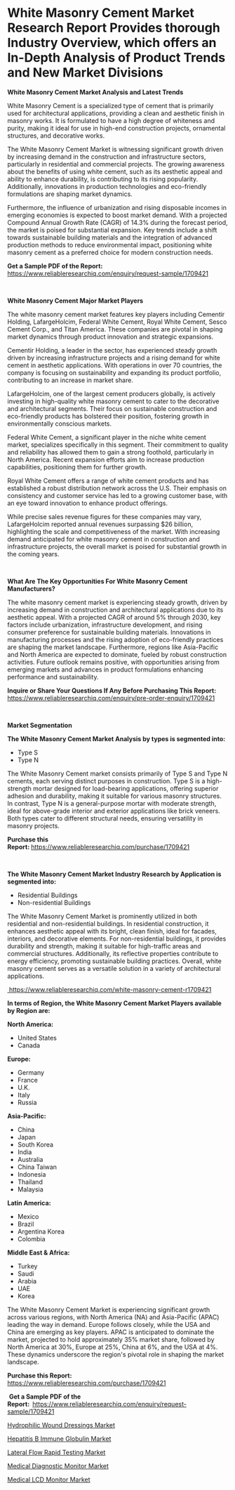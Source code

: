 <p><h1>White Masonry Cement Market Research Report Provides thorough Industry Overview, which offers an In-Depth Analysis of Product Trends and New Market Divisions</h1></p><p><strong>White Masonry Cement Market Analysis and Latest Trends</strong></p>
<p><p>White Masonry Cement is a specialized type of cement that is primarily used for architectural applications, providing a clean and aesthetic finish in masonry works. It is formulated to have a high degree of whiteness and purity, making it ideal for use in high-end construction projects, ornamental structures, and decorative works.</p><p>The White Masonry Cement Market is witnessing significant growth driven by increasing demand in the construction and infrastructure sectors, particularly in residential and commercial projects. The growing awareness about the benefits of using white cement, such as its aesthetic appeal and ability to enhance durability, is contributing to its rising popularity. Additionally, innovations in production technologies and eco-friendly formulations are shaping market dynamics.</p><p>Furthermore, the influence of urbanization and rising disposable incomes in emerging economies is expected to boost market demand. With a projected Compound Annual Growth Rate (CAGR) of 14.3% during the forecast period, the market is poised for substantial expansion. Key trends include a shift towards sustainable building materials and the integration of advanced production methods to reduce environmental impact, positioning white masonry cement as a preferred choice for modern construction needs.</p></p>
<p><strong>Get a Sample PDF of the Report:&nbsp;</strong> <a href="https://www.reliableresearchiq.com/enquiry/request-sample/1709421?utm_campaign=1722&utm_medium=2&utm_source=Github&utm_content=ia&utm_term=21102024&utm_id=white-masonry-cement">https://www.reliableresearchiq.com/enquiry/request-sample/1709421</a></p>
<p>&nbsp;</p>
<p><strong>White Masonry Cement Major Market Players</strong></p>
<p><p>The white masonry cement market features key players including Cementir Holding, LafargeHolcim, Federal White Cement, Royal White Cement, Sesco Cement Corp., and Titan America. These companies are pivotal in shaping market dynamics through product innovation and strategic expansions.</p><p>Cementir Holding, a leader in the sector, has experienced steady growth driven by increasing infrastructure projects and a rising demand for white cement in aesthetic applications. With operations in over 70 countries, the company is focusing on sustainability and expanding its product portfolio, contributing to an increase in market share.</p><p>LafargeHolcim, one of the largest cement producers globally, is actively investing in high-quality white masonry cement to cater to the decorative and architectural segments. Their focus on sustainable construction and eco-friendly products has bolstered their position, fostering growth in environmentally conscious markets.</p><p>Federal White Cement, a significant player in the niche white cement market, specializes specifically in this segment. Their commitment to quality and reliability has allowed them to gain a strong foothold, particularly in North America. Recent expansion efforts aim to increase production capabilities, positioning them for further growth.</p><p>Royal White Cement offers a range of white cement products and has established a robust distribution network across the U.S. Their emphasis on consistency and customer service has led to a growing customer base, with an eye toward innovation to enhance product offerings.</p><p>While precise sales revenue figures for these companies may vary, LafargeHolcim reported annual revenues surpassing $26 billion, highlighting the scale and competitiveness of the market. With increasing demand anticipated for white masonry cement in construction and infrastructure projects, the overall market is poised for substantial growth in the coming years.</p></p>
<p>&nbsp;</p>
<p><strong>What Are The Key Opportunities For White Masonry Cement Manufacturers?</strong></p>
<p><p>The white masonry cement market is experiencing steady growth, driven by increasing demand in construction and architectural applications due to its aesthetic appeal. With a projected CAGR of around 5% through 2030, key factors include urbanization, infrastructure development, and rising consumer preference for sustainable building materials. Innovations in manufacturing processes and the rising adoption of eco-friendly practices are shaping the market landscape. Furthermore, regions like Asia-Pacific and North America are expected to dominate, fueled by robust construction activities. Future outlook remains positive, with opportunities arising from emerging markets and advances in product formulations enhancing performance and sustainability.</p></p>
<p><strong>Inquire or Share Your Questions If Any Before Purchasing This Report:</strong> <a href="https://www.reliableresearchiq.com/enquiry/pre-order-enquiry/1709421?utm_campaign=1722&utm_medium=2&utm_source=Github&utm_content=ia&utm_term=21102024&utm_id=white-masonry-cement">https://www.reliableresearchiq.com/enquiry/pre-order-enquiry/1709421</a></p>
<p>&nbsp;</p>
<p><strong>Market Segmentation</strong></p>
<p><strong>The White Masonry Cement Market Analysis by types is segmented into:</strong></p>
<p><ul><li>Type S</li><li>Type N</li></ul></p>
<p><p>The White Masonry Cement market consists primarily of Type S and Type N cements, each serving distinct purposes in construction. Type S is a high-strength mortar designed for load-bearing applications, offering superior adhesion and durability, making it suitable for various masonry structures. In contrast, Type N is a general-purpose mortar with moderate strength, ideal for above-grade interior and exterior applications like brick veneers. Both types cater to different structural needs, ensuring versatility in masonry projects.</p></p>
<p><strong>Purchase this Report:&nbsp;</strong><a href="https://www.reliableresearchiq.com/purchase/1709421?utm_campaign=1722&utm_medium=2&utm_source=Github&utm_content=ia&utm_term=21102024&utm_id=white-masonry-cement">https://www.reliableresearchiq.com/purchase/1709421</a></p>
<p>&nbsp;</p>
<p><strong>The White Masonry Cement Market Industry Research by Application is segmented into:</strong></p>
<p><ul><li>Residential Buildings</li><li>Non-residential Buildings</li></ul></p>
<p><p>The White Masonry Cement Market is prominently utilized in both residential and non-residential buildings. In residential construction, it enhances aesthetic appeal with its bright, clean finish, ideal for facades, interiors, and decorative elements. For non-residential buildings, it provides durability and strength, making it suitable for high-traffic areas and commercial structures. Additionally, its reflective properties contribute to energy efficiency, promoting sustainable building practices. Overall, white masonry cement serves as a versatile solution in a variety of architectural applications.</p></p>
<p><a href="https://www.reliableresearchiq.com/white-masonry-cement-r1709421?utm_campaign=1722&utm_medium=2&utm_source=Github&utm_content=ia&utm_term=21102024&utm_id=white-masonry-cement">&nbsp;https://www.reliableresearchiq.com/white-masonry-cement-r1709421</a></p>
<p><strong>In terms of Region, the White Masonry Cement Market Players available by Region are:</strong></p>
<p>
    <p> <strong> North America: </strong>
        <ul>
            <li>United States</li>
            <li>Canada</li>
        </ul>
        </p> 
    <p> <strong> Europe: </strong>
        <ul>
            <li>Germany</li>
            <li>France</li>
            <li>U.K.</li>
            <li>Italy</li>
            <li>Russia</li>
        </ul>
        </p> 
    <p> <strong> Asia-Pacific: </strong>
        <ul>
            <li>China</li>
            <li>Japan</li>
            <li>South Korea</li>
            <li>India</li>
            <li>Australia</li>
            <li>China Taiwan</li>
            <li>Indonesia</li>
            <li>Thailand</li>
            <li>Malaysia</li>
        </ul>
        </p> 
    <p> <strong> Latin America: </strong>
        <ul>
            <li>Mexico</li>
            <li>Brazil</li>
            <li>Argentina Korea</li>
            <li>Colombia</li>
        </ul>
        </p> 
    <p> <strong> Middle East & Africa: </strong>
        <ul>
            <li>Turkey</li>
            <li>Saudi</li>
            <li>Arabia</li>
            <li>UAE</li>
            <li>Korea</li>
        </ul>
    </p>
    </p>
<p><p>The White Masonry Cement Market is experiencing significant growth across various regions, with North America (NA) and Asia-Pacific (APAC) leading the way in demand. Europe follows closely, while the USA and China are emerging as key players. APAC is anticipated to dominate the market, projected to hold approximately 35% market share, followed by North America at 30%, Europe at 25%, China at 6%, and the USA at 4%. These dynamics underscore the region's pivotal role in shaping the market landscape.</p></p>
<p><strong>Purchase this Report: </strong><a href="https://www.reliableresearchiq.com/purchase/1709421?utm_campaign=1722&utm_medium=2&utm_source=Github&utm_content=ia&utm_term=21102024&utm_id=white-masonry-cement">https://www.reliableresearchiq.com/purchase/1709421</a></p>
<p>&nbsp;<strong>Get a Sample PDF of the Report:&nbsp;&nbsp;</strong><a href="https://www.reliableresearchiq.com/enquiry/request-sample/1709421?utm_campaign=1722&utm_medium=2&utm_source=Github&utm_content=ia&utm_term=21102024&utm_id=white-masonry-cement">https://www.reliableresearchiq.com/enquiry/request-sample/1709421</a></p>
<p><strong></strong></p>
<p><p><a href="https://www.linkedin.com/pulse/hydrophilic-wound-dressings-market-indicators-size-regional-iu9re?utm_campaign=1722&utm_medium=2&utm_source=Github&utm_content=ia&utm_term=21102024&utm_id=white-masonry-cement">Hydrophilic Wound Dressings Market</a></p><p><a href="https://www.linkedin.com/pulse/trends-global-hepatitis-b-immune-globulin-market-forecast-analysis-yqajc?utm_campaign=1722&utm_medium=2&utm_source=Github&utm_content=ia&utm_term=21102024&utm_id=white-masonry-cement">Hepatitis B Immune Globulin Market</a></p><p><a href="https://www.linkedin.com/pulse/lateral-flow-rapid-testing-market-segmentation-applications-k94vc?utm_campaign=1722&utm_medium=2&utm_source=Github&utm_content=ia&utm_term=21102024&utm_id=white-masonry-cement">Lateral Flow Rapid Testing Market</a></p><p><a href="https://www.linkedin.com/pulse/global-medical-diagnostic-monitor-market-trends-forecasts-l5vze?utm_campaign=1722&utm_medium=2&utm_source=Github&utm_content=ia&utm_term=21102024&utm_id=white-masonry-cement">Medical Diagnostic Monitor Market</a></p><p><a href="https://www.linkedin.com/pulse/analyzing-medical-lcd-monitor-market-dynamics-growth-drivers-vdife?utm_campaign=1722&utm_medium=2&utm_source=Github&utm_content=ia&utm_term=21102024&utm_id=white-masonry-cement">Medical LCD Monitor Market</a></p></p>